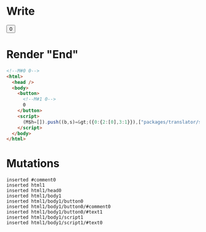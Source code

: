 # Write
  <!M#0 0><button><!M#1 0>0</button><script>(M$h=[]).push((b,s)=>({0:{2:[0],3:1}}),["packages/translator/src/__tests__/fixtures/basic-handler-multi-ref-nested/template.marko_0_a_b",0,])</script>


# Render "End"
```html
<!--M#0 0-->
<html>
  <head />
  <body>
    <button>
      <!--M#1 0-->
      0
    </button>
    <script>
      (M$h=[]).push((b,s)=&gt;({0:{2:[0],3:1}}),["packages/translator/src/__tests__/fixtures/basic-handler-multi-ref-nested/template.marko_0_a_b",0,])
    </script>
  </body>
</html>
```

# Mutations
```
inserted #comment0
inserted html1
inserted html1/head0
inserted html1/body1
inserted html1/body1/button0
inserted html1/body1/button0/#comment0
inserted html1/body1/button0/#text1
inserted html1/body1/script1
inserted html1/body1/script1/#text0
```